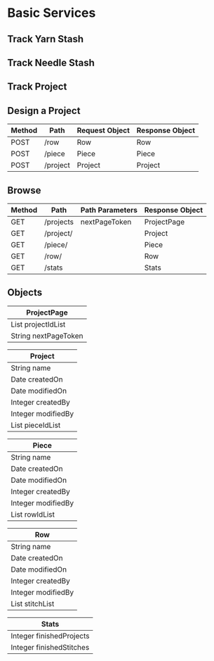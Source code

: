 # Basic Services

## Track Yarn Stash

## Track Needle Stash

## Track Project

## Design a Project

| Method | Path     | Request Object | Response Object |
|--------|----------|----------------|-----------------|
| POST   | /row     | Row            | Row             |
| POST   | /piece   | Piece          | Piece           |
| POST   | /project | Project        | Project         |

## Browse

| Method | Path          | Path Parameters | Response Object |
|--------|---------------|-----------------|-----------------|
| GET    | /projects     | nextPageToken   | ProjectPage     |
| GET    | /project/<id> |                 | Project         |
| GET    | /piece/<id>   |                 | Piece           |
| GET    | /row/<id>     |                 | Row             |
| GET    | /stats        |                 | Stats           |

## Objects

| ProjectPage                 |
|-----------------------------|
| List<Integer> projectIdList |
| String nextPageToken        |

| Project                   |
| --------------------------|
| String name               |
| Date createdOn            |
| Date modifiedOn           |
| Integer createdBy         |
| Integer modifiedBy        |
| List<Integer> pieceIdList |

| Piece                   |
| ------------------------|
| String name             |
| Date createdOn          |
| Date modifiedOn         |
| Integer createdBy       |
| Integer modifiedBy      |
| List<Integer> rowIdList |

| Row                   |
| ----------------------|
| String name           |
| Date createdOn        |
| Date modifiedOn       |
| Integer createdBy     |
| Integer modifiedBy    |
| List<Enum> stitchList |
  
| Stats                    |
| -------------------------|
| Integer finishedProjects |
| Integer finishedStitches |
